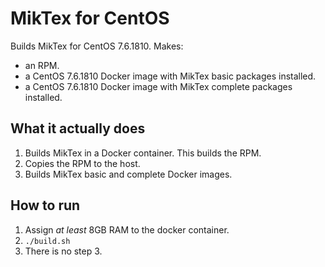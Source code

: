 # MikTex for CentOS
Builds MikTex for CentOS 7.6.1810. Makes:
- an RPM.
- a CentOS 7.6.1810 Docker image with MikTex basic packages installed.
- a CentOS 7.6.1810 Docker image with MikTex complete packages installed.

## What it actually does
1. Builds MikTex in a Docker container. This builds the RPM.
2. Copies the RPM to the host.
3. Builds MikTex basic and complete Docker images.

## How to run
1. Assign *at least* 8GB RAM to the docker container.
2. `./build.sh`
3. There is no step 3.
